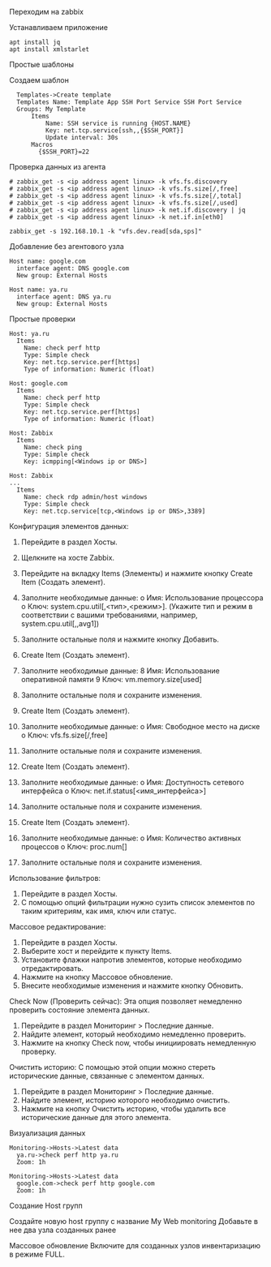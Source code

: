 Переходим на zabbix

Устанавливаем приложение
```
apt install jq
apt install xmlstarlet
```

Простые шаблоны

Создаем шаблон 

```
  Templates->Create template
  Templates Name: Template App SSH Port Service SSH Port Service
  Groups: My Template
      Items
          Name: SSH service is running {HOST.NAME}
          Key: net.tcp.service[ssh,,{$SSH_PORT}]
          Update interval: 30s
      Macros
        {$SSH_PORT}=22
```
Проверка данных из агента

```
# zabbix_get -s <ip address agent linux> -k vfs.fs.discovery
# zabbix_get -s <ip address agent linux> -k vfs.fs.size[/,free]
# zabbix_get -s <ip address agent linux> -k vfs.fs.size[/,total]
# zabbix_get -s <ip address agent linux> -k vfs.fs.size[/,used]
# zabbix_get -s <ip address agent linux> -k net.if.discovery | jq
# zabbix_get -s <ip address agent linux> -k net.if.in[eth0]

```
```
zabbix_get -s 192.168.10.1 -k "vfs.dev.read[sda,sps]"
```



Добавление без агентового узла 

```
Host name: google.com
  interface agent: DNS google.com
  New group: External Hosts
```

```
Host name: ya.ru
  interface agent: DNS ya.ru
  New group: External Hosts
```



Простые проверки

```
Host: ya.ru
  Items 
    Name: check perf http
    Type: Simple check
    Key: net.tcp.service.perf[https]
    Type of information: Numeric (float)

```
```
Host: google.com
  Items 
    Name: check perf http
    Type: Simple check
    Key: net.tcp.service.perf[https]
    Type of information: Numeric (float)

```
```
Host: Zabbix
  Items
    Name: check ping
    Type: Simple check
    Key: icmpping[<Windows ip or DNS>]

```

```
Host: Zabbix
...
  Items
    Name: check rdp admin/host windows
    Type: Simple check
    Key: net.tcp.service[tcp,<Windows ip or DNS>,3389]
```
Конфигурация элементов данных:

1.	Перейдите в раздел  Хосты.
2.	Щелкните на хосте Zabbix.
3.	Перейдите на вкладку Items (Элементы) и нажмите кнопку Create Item (Создать элемент).
4.	Заполните необходимые данные:
o	Имя: Использование процессора
o	Ключ: system.cpu.util[,<тип>,<режим>]. (Укажите тип и режим в соответствии с вашими требованиями, например, system.cpu.util[,,avg1])
5.	Заполните остальные поля и нажмите кнопку Добавить.

6.	Create Item (Создать элемент).
7.	Заполните необходимые данные:
8	Имя: Использование оперативной памяти
9	Ключ: vm.memory.size[used]
10.	Заполните остальные поля и сохраните изменения.

11.	 Create Item (Создать элемент).
12.	Заполните необходимые данные:
o	Имя: Свободное место на диске
o	Ключ: vfs.fs.size[/,free]
13.	Заполните остальные поля и сохраните изменения.

14.	 Create Item (Создать элемент).
15.	Заполните необходимые данные:
o	Имя: Доступность сетевого интерфейса
o	Ключ: net.if.status[<имя_интерфейса>]
16.	Заполните остальные поля и сохраните изменения.

17. Create Item (Создать элемент).
18.	Заполните необходимые данные:
o	Имя: Количество активных процессов
o	Ключ: proc.num[]
19.	Заполните остальные поля и сохраните изменения.

Использование фильтров:


1.	Перейдите в раздел  Хосты.
2.	С помощью опций фильтрации нужно сузить список элементов по таким критериям, как имя, ключ или статус.

Массовое редактирование:


1.	Перейдите в раздел  Хосты.
2.	Выберите хост и перейдите к пункту Items.
3.	Установите флажки напротив элементов, которые необходимо отредактировать.
4.	Нажмите на кнопку Массовое обновление.
5.	Внесите необходимые изменения и нажмите кнопку Обновить.

Check Now (Проверить сейчас): Эта опция позволяет немедленно проверить состояние элемента данных.


1.	Перейдите в раздел Мониторинг > Последние данные.
2.	Найдите элемент, который необходимо немедленно проверить.
3.	Нажмите на кнопку Check now, чтобы инициировать немедленную проверку.


Очистить историю: С помощью этой опции можно стереть исторические данные, связанные с элементом данных.


1.	Перейдите в раздел Мониторинг > Последние данные.
2.	Найдите элемент, историю которого необходимо очистить.
3.	Нажмите на кнопку Очистить историю, чтобы удалить все исторические данные для этого элемента.


Визуализация данных

```
Monitoring->Hosts->Latest data
  ya.ru->check perf http ya.ru
  Zoom: 1h
```
```
Monitoring->Hosts->Latest data
  google.com->check perf http google.com
  Zoom: 1h
```
Создание Host групп

Создайте новую host группу с название My Web monitoring
Добавьте в нее два узла созданных ранее


Массовое обновление
Включите для созданных узлов инвентаризацию в режиме FULL.
